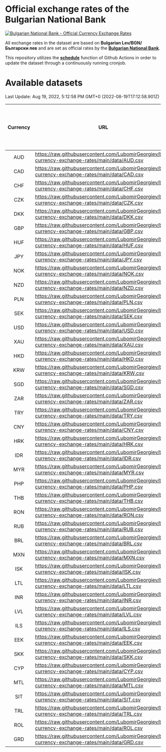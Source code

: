 # Official exchange rates of the Bulgarian National Bank

[![Bulgarian National Bank - Official Currency Exchange Rates](https://github.com/LubomirGeorgiev/bnb-currency-exchange-rates/actions/workflows/update-rates.yml/badge.svg?branch=main)](https://github.com/LubomirGeorgiev/bnb-currency-exchange-rates/actions/workflows/update-rates.yml)

All exchange rates in the dataset are based on **Bulgarian Lev/BGN/Български лев** and are set as official rates by the [**Bulgarian National Bank**](https://www.bnb.bg/Statistics/StExternalSector/StExchangeRates/StERForeignCurrencies/index.htm?toLang=_EN).

This repository utilizes the [**schedule**](https://docs.github.com/en/actions/reference/events-that-trigger-workflows) function of Github Actions in order to update the dataset through a continuously running cronjob.

# Available datasets

<!-- START LINKS (DO NOT EVER FU*ING DELETE THIS COMMENT FOR THE LOVE OF YOUR LIFE!!! IF YOU ARE CURIOS HOW IT WORKS, YOU CAN HAVE A LOOK AT ./src/updateReadme.ts) -->

Last Update: Aug 19, 2022, 5:12:58 PM GMT+0 (2022-08-19T17:12:58.901Z)

| Currency | URL                                                                                             | Number of records | Number of missing days that were filled in |
| :------: | ----------------------------------------------------------------------------------------------- | :---------------: | :----------------------------------------: |
|   AUD    | https://raw.githubusercontent.com/LubomirGeorgiev/bnb-currency-exchange-rates/main/data/AUD.csv |       8231        |                    2542                    |
|   CAD    | https://raw.githubusercontent.com/LubomirGeorgiev/bnb-currency-exchange-rates/main/data/CAD.csv |       8231        |                    2542                    |
|   CHF    | https://raw.githubusercontent.com/LubomirGeorgiev/bnb-currency-exchange-rates/main/data/CHF.csv |       8231        |                    2542                    |
|   CZK    | https://raw.githubusercontent.com/LubomirGeorgiev/bnb-currency-exchange-rates/main/data/CZK.csv |       8231        |                    2542                    |
|   DKK    | https://raw.githubusercontent.com/LubomirGeorgiev/bnb-currency-exchange-rates/main/data/DKK.csv |       8231        |                    2542                    |
|   GBP    | https://raw.githubusercontent.com/LubomirGeorgiev/bnb-currency-exchange-rates/main/data/GBP.csv |       8231        |                    2542                    |
|   HUF    | https://raw.githubusercontent.com/LubomirGeorgiev/bnb-currency-exchange-rates/main/data/HUF.csv |       8231        |                    2542                    |
|   JPY    | https://raw.githubusercontent.com/LubomirGeorgiev/bnb-currency-exchange-rates/main/data/JPY.csv |       8231        |                    2542                    |
|   NOK    | https://raw.githubusercontent.com/LubomirGeorgiev/bnb-currency-exchange-rates/main/data/NOK.csv |       8231        |                    2542                    |
|   NZD    | https://raw.githubusercontent.com/LubomirGeorgiev/bnb-currency-exchange-rates/main/data/NZD.csv |       8231        |                    2542                    |
|   PLN    | https://raw.githubusercontent.com/LubomirGeorgiev/bnb-currency-exchange-rates/main/data/PLN.csv |       8231        |                    2542                    |
|   SEK    | https://raw.githubusercontent.com/LubomirGeorgiev/bnb-currency-exchange-rates/main/data/SEK.csv |       8231        |                    2542                    |
|   USD    | https://raw.githubusercontent.com/LubomirGeorgiev/bnb-currency-exchange-rates/main/data/USD.csv |       8231        |                    2542                    |
|   XAU    | https://raw.githubusercontent.com/LubomirGeorgiev/bnb-currency-exchange-rates/main/data/XAU.csv |       8231        |                    2544                    |
|   HKD    | https://raw.githubusercontent.com/LubomirGeorgiev/bnb-currency-exchange-rates/main/data/HKD.csv |       7931        |                    2453                    |
|   KRW    | https://raw.githubusercontent.com/LubomirGeorgiev/bnb-currency-exchange-rates/main/data/KRW.csv |       7931        |                    2453                    |
|   SGD    | https://raw.githubusercontent.com/LubomirGeorgiev/bnb-currency-exchange-rates/main/data/SGD.csv |       7931        |                    2453                    |
|   ZAR    | https://raw.githubusercontent.com/LubomirGeorgiev/bnb-currency-exchange-rates/main/data/ZAR.csv |       7931        |                    2453                    |
|   TRY    | https://raw.githubusercontent.com/LubomirGeorgiev/bnb-currency-exchange-rates/main/data/TRY.csv |       6413        |                    1983                    |
|   CNY    | https://raw.githubusercontent.com/LubomirGeorgiev/bnb-currency-exchange-rates/main/data/CNY.csv |       6293        |                    1947                    |
|   HRK    | https://raw.githubusercontent.com/LubomirGeorgiev/bnb-currency-exchange-rates/main/data/HRK.csv |       6293        |                    1947                    |
|   IDR    | https://raw.githubusercontent.com/LubomirGeorgiev/bnb-currency-exchange-rates/main/data/IDR.csv |       6293        |                    1947                    |
|   MYR    | https://raw.githubusercontent.com/LubomirGeorgiev/bnb-currency-exchange-rates/main/data/MYR.csv |       6293        |                    1947                    |
|   PHP    | https://raw.githubusercontent.com/LubomirGeorgiev/bnb-currency-exchange-rates/main/data/PHP.csv |       6293        |                    1947                    |
|   THB    | https://raw.githubusercontent.com/LubomirGeorgiev/bnb-currency-exchange-rates/main/data/THB.csv |       6293        |                    1947                    |
|   RON    | https://raw.githubusercontent.com/LubomirGeorgiev/bnb-currency-exchange-rates/main/data/RON.csv |       6234        |                    1929                    |
|   RUB    | https://raw.githubusercontent.com/LubomirGeorgiev/bnb-currency-exchange-rates/main/data/RUB.csv |       6122        |                    1893                    |
|   BRL    | https://raw.githubusercontent.com/LubomirGeorgiev/bnb-currency-exchange-rates/main/data/BRL.csv |       5323        |                    1650                    |
|   MXN    | https://raw.githubusercontent.com/LubomirGeorgiev/bnb-currency-exchange-rates/main/data/MXN.csv |       5323        |                    1650                    |
|   ISK    | https://raw.githubusercontent.com/LubomirGeorgiev/bnb-currency-exchange-rates/main/data/ISK.csv |       5230        |                    1619                    |
|   LTL    | https://raw.githubusercontent.com/LubomirGeorgiev/bnb-currency-exchange-rates/main/data/LTL.csv |       5155        |                    1584                    |
|   INR    | https://raw.githubusercontent.com/LubomirGeorgiev/bnb-currency-exchange-rates/main/data/INR.csv |       4954        |                    1534                    |
|   LVL    | https://raw.githubusercontent.com/LubomirGeorgiev/bnb-currency-exchange-rates/main/data/LVL.csv |       4792        |                    1472                    |
|   ILS    | https://raw.githubusercontent.com/LubomirGeorgiev/bnb-currency-exchange-rates/main/data/ILS.csv |       4228        |                    1313                    |
|   EEK    | https://raw.githubusercontent.com/LubomirGeorgiev/bnb-currency-exchange-rates/main/data/EEK.csv |       4000        |                    1226                    |
|   SKK    | https://raw.githubusercontent.com/LubomirGeorgiev/bnb-currency-exchange-rates/main/data/SKK.csv |       2972        |                    914                     |
|   CYP    | https://raw.githubusercontent.com/LubomirGeorgiev/bnb-currency-exchange-rates/main/data/CYP.csv |       2904        |                    888                     |
|   MTL    | https://raw.githubusercontent.com/LubomirGeorgiev/bnb-currency-exchange-rates/main/data/MTL.csv |       2604        |                    799                     |
|   SIT    | https://raw.githubusercontent.com/LubomirGeorgiev/bnb-currency-exchange-rates/main/data/SIT.csv |       2542        |                    778                     |
|   TRL    | https://raw.githubusercontent.com/LubomirGeorgiev/bnb-currency-exchange-rates/main/data/TRL.csv |       1816        |                    557                     |
|   ROL    | https://raw.githubusercontent.com/LubomirGeorgiev/bnb-currency-exchange-rates/main/data/ROL.csv |       1697        |                    524                     |
|   GRD    | https://raw.githubusercontent.com/LubomirGeorgiev/bnb-currency-exchange-rates/main/data/GRD.csv |        359        |                    107                     |

<!-- END LINKS (DO NOT EVER FU*ING DELETE THIS COMMENT FOR THE LOVE OF YOUR LIFE!!! IF YOU ARE CURIOS HOW IT WORKS, YOU CAN HAVE A LOOK AT ./src/updateReadme.ts) -->
